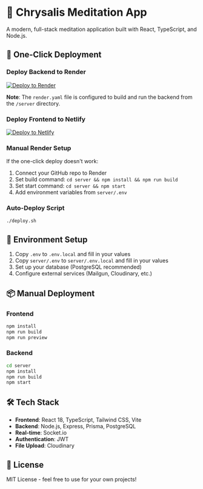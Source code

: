 # 🧘 Chrysalis Meditation App

A modern, full-stack meditation application built with React, TypeScript, and Node.js.

## 🚀 One-Click Deployment

### Deploy Backend to Render
[![Deploy to Render](https://render.com/images/deploy-to-render-button.svg)](https://render.com/deploy?repo=https://github.com/ohmnamashivaya47/chrysalis-app)

**Note**: The `render.yaml` file is configured to build and run the backend from the `/server` directory.

### Deploy Frontend to Netlify
[![Deploy to Netlify](https://www.netlify.com/img/deploy/button.svg)](https://app.netlify.com/start/deploy?repository=https://github.com/ohmnamashivaya47/chrysalis-app)

### Manual Render Setup
If the one-click deploy doesn't work:
1. Connect your GitHub repo to Render
2. Set build command: `cd server && npm install && npm run build`
3. Set start command: `cd server && npm start`
4. Add environment variables from `server/.env`

### Auto-Deploy Script
```bash
./deploy.sh
```

## 🔧 Environment Setup

1. Copy `.env` to `.env.local` and fill in your values
2. Copy `server/.env` to `server/.env.local` and fill in your values
3. Set up your database (PostgreSQL recommended)
4. Configure external services (Mailgun, Cloudinary, etc.)

## 📦 Manual Deployment

### Frontend
```bash
npm install
npm run build
npm run preview
```

### Backend
```bash
cd server
npm install
npm run build
npm start
```

## 🛠 Tech Stack

- **Frontend**: React 18, TypeScript, Tailwind CSS, Vite
- **Backend**: Node.js, Express, Prisma, PostgreSQL
- **Real-time**: Socket.io
- **Authentication**: JWT
- **File Upload**: Cloudinary

## 📝 License

MIT License - feel free to use for your own projects!
